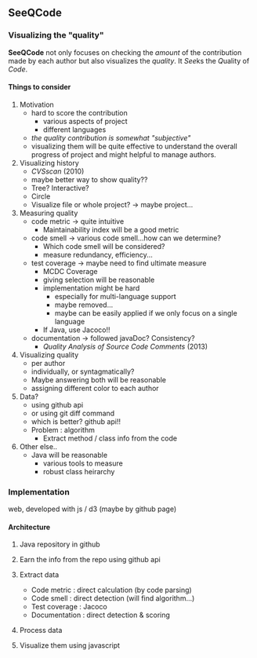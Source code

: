 ## SeeQCode

### Visualizing the "quality"

**SeeQCode** not only focuses on checking the *amount* of the contribution made by each author but also visualizes the *quality*. It *See*ks the *Q*uality of *Code*.


#### Things to consider
1. Motivation
   - hard to score the contribution
     - various aspects of project
     - different languages
   - *the quality contribution is somewhat "subjective"*
   - visualizing them will be quite effective to understand the overall progress of project and might helpful to manage authors.
2. Visualizing history
   - *CVSscan* (2010)
   - maybe better way to show quality??
   - Tree? Interactive?
   - Circle 
   - Visualize file or whole project? -> maybe project...
3. Measuring quality
   - code metric -> quite intuitive
     - Maintainability index will be a good metric
   - code smell -> various code smell...how can we determine?
     - Which code smell will be considered? 
     - measure redundancy, efficiency...
   - test coverage -> maybe need to find ultimate measure
     - MCDC Coverage
     - giving selection will be reasonable
     - implementation might be hard
       - especially for multi-language support
       - maybe removed...
       - maybe can be easily applied if we only focus on a single language
     - If Java, use Jacoco!!
   - documentation -> followed javaDoc? Consistency?
      - *Quality Analysis of Source Code Comments* (2013)
4. Visualizing quality
   - per author
   - individually, or syntagmatically?
   - Maybe answering both will be reasonable
   - assigning different color to each author
5. Data?
   - using github api
   - or using git diff command
   - which is better? github api!!
   - Problem : algorithm
     - Extract method / class info from the code
6. Other else..
   - Java will be reasonable
     - various tools to measure
     - robust class heirarchy



### Implementation 

web, developed with js / d3 (maybe by github page)

#### Architecture

1. Java repository in github
2. Earn the info from the repo using github api
3. Extract data
   - Code metric : direct calculation (by code parsing)
   - Code smell : direct detection (will find algorithm...)
   - Test coverage : Jacoco
   - Documentation : direct detection & scoring

4. Process data
5. Visualize them using javascript


